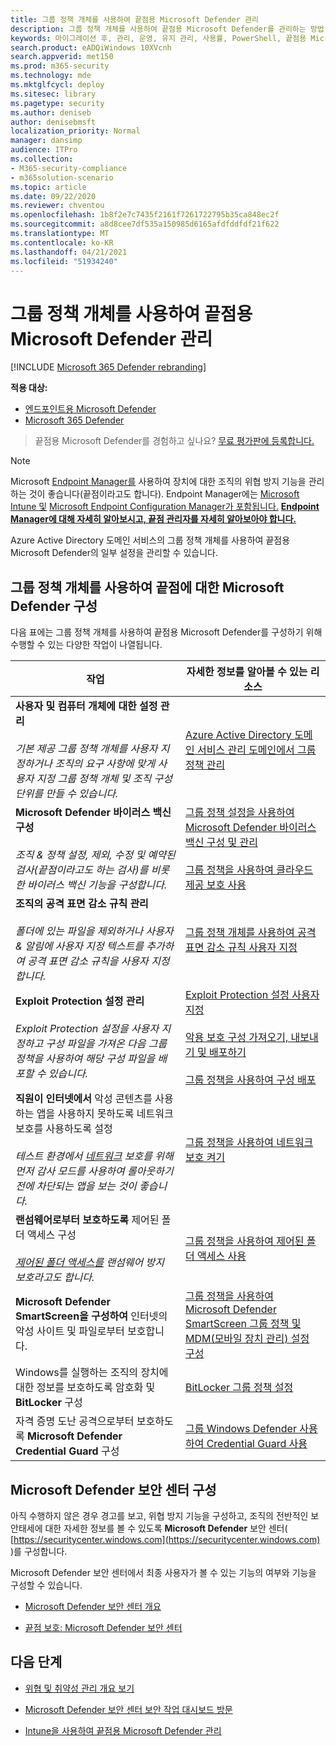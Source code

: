 ```yaml
---
title: 그룹 정책 개체를 사용하여 끝점용 Microsoft Defender 관리
description: 그룹 정책 개체를 사용하여 끝점용 Microsoft Defender를 관리하는 방법 학습
keywords: 마이그레이션 후, 관리, 운영, 유지 관리, 사용률, PowerShell, 끝점용 Microsoft Defender, edr
search.product: eADQiWindows 10XVcnh
search.appverid: met150
ms.prod: m365-security
ms.technology: mde
ms.mktglfcycl: deploy
ms.sitesec: library
ms.pagetype: security
ms.author: deniseb
author: denisebmsft
localization_priority: Normal
manager: dansimp
audience: ITPro
ms.collection:
- M365-security-compliance
- m365solution-scenario
ms.topic: article
ms.date: 09/22/2020
ms.reviewer: chventou
ms.openlocfilehash: 1b8f2e7c7435f2161f7261722795b35ca848ec2f
ms.sourcegitcommit: a8d8cee7df535a150985d6165afdfddfdf21f622
ms.translationtype: MT
ms.contentlocale: ko-KR
ms.lasthandoff: 04/21/2021
ms.locfileid: "51934240"
---
```

# <a name="manage-microsoft-defender-for-endpoint-with-group-policy-objects"></a>그룹 정책 개체를 사용하여 끝점용 Microsoft Defender 관리

[!INCLUDE [Microsoft 365 Defender rebranding](../../includes/microsoft-defender.md)]

**적용 대상:**
- [엔드포인트용 Microsoft Defender](https://go.microsoft.com/fwlink/p/?linkid=2154037)
- [Microsoft 365 Defender](https://go.microsoft.com/fwlink/?linkid=2118804)

> 끝점용 Microsoft Defender를 경험하고 싶나요? [무료 평가판에 등록합니다.](https://www.microsoft.com/microsoft-365/windows/microsoft-defender-atp?ocid=docs-wdatp-exposedapis-abovefoldlink)


> [!NOTE]
> Microsoft [Endpoint Manager를](https://docs.microsoft.com/mem) 사용하여 장치에 대한 조직의 위협 방지 기능을 관리하는 것이 좋습니다(끝점이라고도 합니다). Endpoint Manager에는 [Microsoft Intune 및](https://docs.microsoft.com/mem/intune/fundamentals/what-is-intune) [Microsoft Endpoint Configuration Manager가 포함됩니다.](https://docs.microsoft.com/mem/configmgr/core/understand/introduction) **[Endpoint Manager에 대해 자세히 알아보시고, 끝점 관리자를 자세히 알아보아야 합니다.](https://docs.microsoft.com/mem/endpoint-manager-overview)** 

Azure Active Directory 도메인 서비스의 그룹 정책 개체를 사용하여 끝점용 Microsoft Defender의 일부 설정을 관리할 수 있습니다.

## <a name="configure-microsoft-defender-for-endpoint-with-group-policy-objects"></a>그룹 정책 개체를 사용하여 끝점에 대한 Microsoft Defender 구성

다음 표에는 그룹 정책 개체를 사용하여 끝점용 Microsoft Defender를 구성하기 위해 수행할 수 있는 다양한 작업이 나열됩니다.

|작업   |자세한 정보를 알아볼 수 있는 리소스  |
|---------|---------|
|**사용자 및 컴퓨터 개체에 대한 설정 관리** <br/><br/>*기본 제공 그룹 정책 개체를 사용자 지정하거나 조직의 요구 사항에 맞게 사용자 지정 그룹 정책 개체 및 조직 구성 단위를 만들 수 있습니다.*     |[Azure Active Directory 도메인 서비스 관리 도메인에서 그룹 정책 관리](https://docs.microsoft.com/azure/active-directory-domain-services/manage-group-policy)   |
|**Microsoft Defender 바이러스 백신 구성** <br/><br/>*조직 & 정책 설정, 제외, 수정 및 예약된 검사(끝점이라고도 하는 검사)를 비롯한 바이러스 백신 기능을 구성합니다.*   |[그룹 정책 설정을 사용하여 Microsoft Defender 바이러스 백신 구성 및 관리](https://docs.microsoft.com/windows/security/threat-protection/microsoft-defender-antivirus/use-group-policy-microsoft-defender-antivirus) <br/><br/>[그룹 정책을 사용하여 클라우드 제공 보호 사용](https://docs.microsoft.com/windows/security/threat-protection/microsoft-defender-antivirus/enable-cloud-protection-microsoft-defender-antivirus#use-group-policy-to-enable-cloud-delivered-protection)      |
|**조직의 공격 표면 감소 규칙 관리** <br/><br/>*폴더에 있는 파일을 제외하거나 사용자 & 알림에 사용자 지정 텍스트를 추가하여 공격 표면 감소 규칙을 사용자 지정합니다.* |[그룹 정책 개체를 사용하여 공격 표면 감소 규칙 사용자 지정](https://docs.microsoft.com/microsoft-365/security/defender-endpoint/customize-attack-surface-reduction#use-group-policy-to-exclude-files-and-folders) |
|**Exploit Protection 설정 관리**<br/><br/>*Exploit Protection 설정을 사용자 지정하고 구성 파일을 가져온 다음 그룹 정책을 사용하여 해당 구성 파일을 배포할 수 있습니다.*  |[Exploit Protection 설정 사용자 지정](https://docs.microsoft.com/microsoft-365/security/defender-endpoint/customize-exploit-protection) <br/><br/>[악용 보호 구성 가져오기, 내보내기 및 배포하기](https://docs.microsoft.com/microsoft-365/security/defender-endpoint/import-export-exploit-protection-emet-xml)<br/><br/>[그룹 정책을 사용하여 구성 배포](https://docs.microsoft.com/microsoft-365/security/defender-endpoint/import-export-exploit-protection-emet-xml#use-group-policy-to-distribute-the-configuration)  |
|**직원이 인터넷에서** 악성 콘텐츠를 사용하는 앱을 사용하지 못하도록 네트워크 보호를 사용하도록 설정 <br/><br/>*테스트 환경에서 [네트워크](https://docs.microsoft.com/microsoft-365/security/defender-endpoint/evaluate-network-protection) 보호를 위해 먼저 감사 모드를 사용하여 롤아웃하기 전에 차단되는 앱을 보는 것이 좋습니다.* |[그룹 정책을 사용하여 네트워크 보호 켜기](https://docs.microsoft.com/microsoft-365/security/defender-endpoint/enable-network-protection#group-policy)  |
|**랜섬웨어로부터 보호하도록** 제어된 폴더 액세스 구성 <br/><br/>*[제어된 폴더 액세스를](https://docs.microsoft.com/microsoft-365/security/defender-endpoint/controlled-folders) 랜섬웨어 방지 보호라고도 합니다.*  |[그룹 정책을 사용하여 제어된 폴더 액세스 사용](https://docs.microsoft.com/microsoft-365/security/defender-endpoint/enable-controlled-folders#group-policy) |
|**Microsoft Defender SmartScreen을 구성하여** 인터넷의 악성 사이트 및 파일로부터 보호합니다.  |[그룹 정책을 사용하여 Microsoft Defender SmartScreen 그룹 정책 및 MDM(모바일 장치 관리) 설정 구성](https://docs.microsoft.com/windows/security/threat-protection/microsoft-defender-smartscreen/microsoft-defender-smartscreen-available-settings#group-policy-settings)  |
|Windows를 실행하는 조직의 장치에 대한 정보를 보호하도록 암호화 및 **BitLocker** 구성 |[BitLocker 그룹 정책 설정](https://docs.microsoft.com/windows/security/information-protection/bitlocker/bitlocker-group-policy-settings) |
|자격 증명 도난 공격으로부터 보호하도록 **Microsoft Defender Credential Guard** 구성 |[그룹 Windows Defender 사용하여 Credential Guard 사용](https://docs.microsoft.com/windows/security/identity-protection/credential-guard/credential-guard-manage#enable-windows-defender-credential-guard-by-using-group-policy) |

## <a name="configure-your-microsoft-defender-security-center"></a>Microsoft Defender 보안 센터 구성

아직 수행하지 않은 경우 경고를 보고, 위협 방지 기능을 구성하고, 조직의 전반적인 보안태세에 대한 자세한 정보를 볼 수 있도록 **Microsoft Defender** 보안 센터( [https://securitycenter.windows.com](https://securitycenter.windows.com) )를 구성합니다. 

Microsoft Defender 보안 센터에서 최종 사용자가 볼 수 있는 기능의 여부와 기능을 구성할 수 있습니다.

- [Microsoft Defender 보안 센터 개요](https://docs.microsoft.com/microsoft-365/security/defender-endpoint/use)

- [끝점 보호: Microsoft Defender 보안 센터](https://docs.microsoft.com/mem/intune/protect/endpoint-protection-windows-10#microsoft-defender-security-center)

## <a name="next-steps"></a>다음 단계

- [위협 및 취약성 관리 개요 보기](https://docs.microsoft.com/microsoft-365/security/defender-endpoint/next-gen-threat-and-vuln-mgt)

- [Microsoft Defender 보안 센터 보안 작업 대시보드 방문](https://docs.microsoft.com/microsoft-365/security/defender-endpoint/security-operations-dashboard)

- [Intune을 사용하여 끝점용 Microsoft Defender 관리](manage-atp-post-migration-intune.md)
